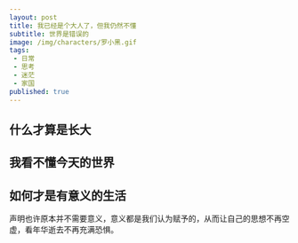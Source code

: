```yaml
---
layout: post
title: 我已经是个大人了，但我仍然不懂
subtitle: 世界是错误的
image: /img/characters/罗小黑.gif
tags:
 - 日常
 - 思考
 - 迷茫
 - 家国
published: true
---
```


## 什么才算是长大


## 我看不懂今天的世界


## 如何才是有意义的生活

声明也许原本并不需要意义，意义都是我们认为赋予的，从而让自己的思想不再空虚，看年华逝去不再充满恐惧。


